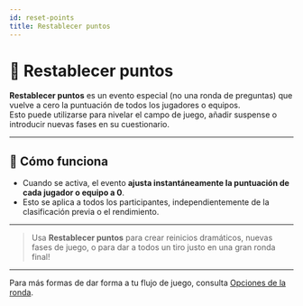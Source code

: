 ```yaml
---
id: reset-points
title: Restablecer puntos
---
```


# 🔄 Restablecer puntos

**Restablecer puntos** es un evento especial (no una ronda de preguntas) que vuelve a cero la puntuación de todos los jugadores o equipos.\
Esto puede utilizarse para nivelar el campo de juego, añadir suspense o introducir nuevas fases en su cuestionario.

---

## 📝 Cómo funciona

- Cuando se activa, el evento **ajusta instantáneamente la puntuación de cada jugador o equipo a 0**.
- Esto se aplica a todos los participantes, independientemente de la clasificación previa o el rendimiento.

---

> Usa **Restablecer puntos** para crear reinicios dramáticos, nuevas fases de juego, o para dar a todos un tiro justo en una gran ronda final!

---

Para más formas de dar forma a tu flujo de juego, consulta [Opciones de la ronda](../editor/008-round-options.md).
